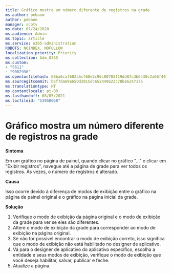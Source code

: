 ```yaml
---
title: Gráfico mostra um número diferente de registros na grade
ms.author: pebaum
author: pebaum
manager: scotv
ms.date: 07/24/2020
ms.audience: Admin
ms.topic: article
ms.service: o365-administration
ROBOTS: NOINDEX, NOFOLLOW
localization_priority: Priority
ms.collection: Adm_O365
ms.custom:
- "5611"
- "9002930"
ms.openlocfilehash: 68ba6caf602a5cf60e2c96c80703f19dd07c3b6430c2a66f40fea4a2f3d06e75
ms.sourcegitcommit: b5f7da89a650d2915dc652449623c78be6247175
ms.translationtype: HT
ms.contentlocale: pt-BR
ms.lasthandoff: 08/05/2021
ms.locfileid: "53950068"
---
```

# <a name="chart-shows-different-number-of-records-in-grid"></a>Gráfico mostra um número diferente de registros na grade

**Sintoma**

Em um gráfico no página de painel, quando clicar no gráfico "..." e clicar em "Exibir registros", navegue até a página de grade para ver todos os registros. Às vezes, o número de registros é alterado.

**Causa**

Isso ocorre devido à diferença de modos de exibição entre o gráfico na página de painel original e o gráfico na página inicial da grade.  

**Solução**

1. Verifique o modo de exibição da página original e o modo de exibição da grade para ver se eles são diferentes.
2. Altere o modo de exibição da grade para corresponder ao modo de exibição na página original.
3. Se não for possível encontrar o modo de exibição correto, isso significa que o modo de exibição não está habilitado no designer de aplicativo.
4. Vá para o designer de aplicativo do aplicativo específico, escolha a entidade e seus modos de exibição, verifique o modo de exibição que você deseja habilitar, salvar, publicar e feche.
5. Atualize a página.